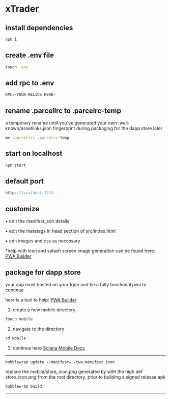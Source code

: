 # xTrader

## install dependencies
```javascript
npm i
```
## create .env file
```javascript
touch .env
```
## add rpc to .env
```javascript
RPC=<YOUR-HELIUS-HERE>
```
## rename .parcellrc to .parcelrc-temp
a temporary rename until you've generated your own .well-known/assetlinks.json fingerprint during packaging for the dapp store later 
```javascript
mv .parcellrc .parcelrc-temp
```
## start on localhost
```javascript
npm start
```
## default port
```javascript
http://localhost:1234
```
## customize
• edit the manifest.json details

• edit the metatags in head section of src/index.html

• edit images and css as necessary

*help with icon and splash screen image generation can be found here: [PWA Builder](https://www.pwabuilder.com)

## package for dapp store
your app must hosted on your fqdn and be a fully functional pwa to continue

here is a tool to help:
[PWA Builder](https://www.pwabuilder.com)

1. create a new mobile directory
```javascript
touch mobile
```
2. navigate to the directory
```javascript
cd mobile
```
3. continue here [Solana Mobile Docs](https://docs.solanamobile.com/dapp-publishing/publishing-a-pwa)

--------------------------------

```javscript 
bubblewrap update --manifest=./twa-manifest.json
```
replace the mobile/store_icon.png generated by with the high def store_icon.png from the root directory, prior to building a signed release apk

```javscript 
bubblewrap build
```
--------------------------------
